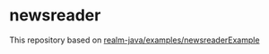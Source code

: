 # newsreader

This repository based on [realm-java/examples/newsreaderExample](https://github.com/realm/realm-java/tree/master/examples/newsreaderExample)
